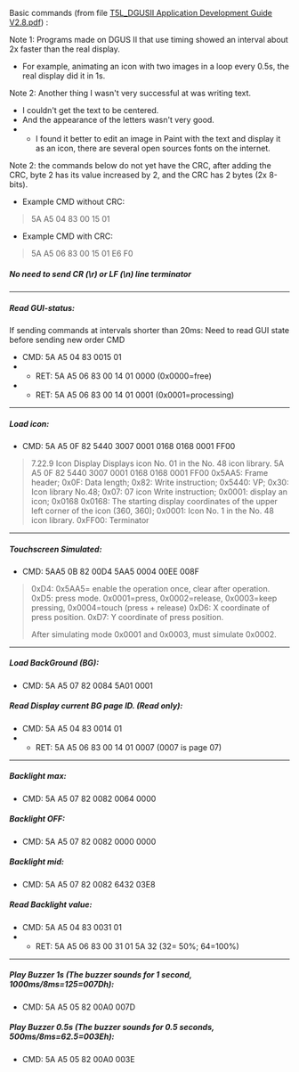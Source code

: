 Basic commands (from file  [T5L_DGUSII Application Development Guide V2.8.pdf](https://github.com/rtek1000/DMG80480Y070_02NN_1st/blob/main/Doc/T5L_DGUSII-Application-Development-Guide-V2.8-0225.pdf)) :

Note 1: Programs made on DGUS II that use timing showed an interval about 2x faster than the real display.
- For example, animating an icon with two images in a loop every 0.5s, the real display did it in 1s.

Note 2: Another thing I wasn't very successful at was writing text.
- I couldn't get the text to be centered.
- And the appearance of the letters wasn't very good.
- - I found it better to edit an image in Paint with the text and display it as an icon, there are several open sources fonts on the internet.

Note 2: the commands below do not yet have the CRC, after adding the CRC, byte 2 has its value increased by 2, and the CRC has 2 bytes (2x 8-bits).


- Example CMD without CRC: 
> 5A A5 04 83 00 15 01

- Example CMD with CRC: 
> 5A A5 06 83 00 15 01 E6 F0

##### No need to send CR (\r) or LF (\n) line terminator

------

##### Read GUI-status:
If sending commands at intervals shorter than 20ms: Need to read GUI state before sending new order CMD

- CMD: 5A A5 04 83 0015 01
- - RET: 5A A5 06 83 00 14 01 0000 (0x0000=free)
- - RET: 5A A5 06 83 00 14 01 0001 (0x0001=processing)

------

##### Load icon:
- CMD: 5A A5 0F 82 5440 3007 0001 0168 0168 0001 FF00

> 7.22.9 Icon Display
> Displays icon No. 01 in the No. 48 icon library.
> 5A A5 0F 82 5440 3007 0001 0168 0168 0001 FF00
> 0x5AA5: Frame header;
> 0x0F: Data length;
> 0x82: Write instruction;
> 0x5440: VP;
> 0x30: Icon library No.48;
> 0x07: 07 icon Write instruction;
> 0x0001: display an icon;
> 0x0168 0x0168: The starting display coordinates of the upper left corner of the icon (360, 360);
> 0x0001: Icon No. 1 in the No. 48 icon library.
> 0xFF00: Terminator

------

##### Touchscreen Simulated:
- CMD: 5AA5 0B 82 00D4 5AA5 0004 00EE 008F

> 0xD4: 0x5AA5= enable the operation once, clear after operation.
> 0xD5: press mode. 0x0001=press, 0x0002=release, 0x0003=keep pressing, 0x0004=touch (press + release)
> 0xD6: X coordinate of press position.
> 0xD7: Y coordinate of press position.
>
> After simulating mode 0x0001 and 0x0003, must simulate 0x0002.

------

##### Load BackGround (BG):
- CMD: 5A A5 07 82 0084 5A01 0001


##### Read Display current BG page ID. (Read only):
- CMD: 5A A5 04 83 0014 01
- - RET: 5A A5 06 83 00 14 01 0007 (0007 is page 07)

------

##### Backlight max:
- CMD: 5A A5 07 82 0082 0064 0000

##### Backlight OFF:
- CMD: 5A A5 07 82 0082 0000 0000

##### Backlight mid:
- CMD: 5A A5 07 82 0082 6432 03E8


##### Read Backlight value:
- CMD: 5A A5 04 83 0031 01
- - RET: 5A A5 06 83 00 31 01 5A 32 (32= 50%; 64=100%)

------

##### Play Buzzer 1s (The buzzer sounds for 1 second, 1000ms/8ms=125=007Dh):
- CMD: 5A A5 05 82 00A0 007D


##### Play Buzzer 0.5s (The buzzer sounds for 0.5 seconds, 500ms/8ms=62.5=003Eh):
- CMD: 5A A5 05 82 00A0 003E
